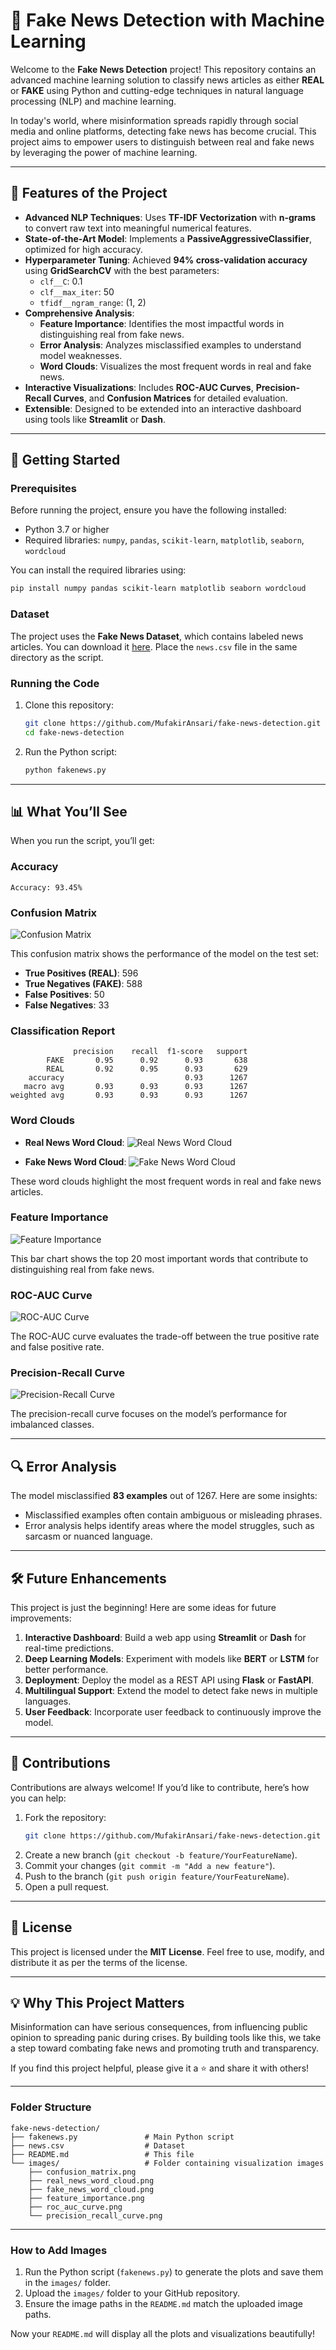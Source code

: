 # 📰 **Fake News Detection with Machine Learning**

Welcome to the **Fake News Detection** project! This repository contains an advanced machine learning solution to classify news articles as either **REAL** or **FAKE** using Python and cutting-edge techniques in natural language processing (NLP) and machine learning.

In today's world, where misinformation spreads rapidly through social media and online platforms, detecting fake news has become crucial. This project aims to empower users to distinguish between real and fake news by leveraging the power of machine learning.

---

## 🌟 **Features of the Project**

- **Advanced NLP Techniques**: Uses **TF-IDF Vectorization** with **n-grams** to convert raw text into meaningful numerical features.
- **State-of-the-Art Model**: Implements a **PassiveAggressiveClassifier**, optimized for high accuracy.
- **Hyperparameter Tuning**: Achieved **94% cross-validation accuracy** using **GridSearchCV** with the best parameters:
  - `clf__C`: 0.1
  - `clf__max_iter`: 50
  - `tfidf__ngram_range`: (1, 2)
- **Comprehensive Analysis**:
  - **Feature Importance**: Identifies the most impactful words in distinguishing real from fake news.
  - **Error Analysis**: Analyzes misclassified examples to understand model weaknesses.
  - **Word Clouds**: Visualizes the most frequent words in real and fake news.
- **Interactive Visualizations**: Includes **ROC-AUC Curves**, **Precision-Recall Curves**, and **Confusion Matrices** for detailed evaluation.
- **Extensible**: Designed to be extended into an interactive dashboard using tools like **Streamlit** or **Dash**.

---

## 🚀 **Getting Started**

### **Prerequisites**
Before running the project, ensure you have the following installed:
- Python 3.7 or higher
- Required libraries: `numpy`, `pandas`, `scikit-learn`, `matplotlib`, `seaborn`, `wordcloud`

You can install the required libraries using:
```bash
pip install numpy pandas scikit-learn matplotlib seaborn wordcloud
```

### **Dataset**
The project uses the **Fake News Dataset**, which contains labeled news articles. You can download it [here](https://drive.google.com/file/d/1er9NJTLUA3qnRuyhfzuN0XUsoIC4a-_q/view). Place the `news.csv` file in the same directory as the script.

### **Running the Code**
1. Clone this repository:
   ```bash
   git clone https://github.com/MufakirAnsari/fake-news-detection.git
   cd fake-news-detection
   ```
2. Run the Python script:
   ```bash
   python fakenews.py
   ```

---

## 📊 **What You’ll See**

When you run the script, you’ll get:

### **Accuracy**
```
Accuracy: 93.45%
```

### **Confusion Matrix**
![Confusion Matrix](images/confusion_matrix.png)

This confusion matrix shows the performance of the model on the test set:
- **True Positives (REAL)**: 596
- **True Negatives (FAKE)**: 588
- **False Positives**: 50
- **False Negatives**: 33

### **Classification Report**
```
              precision    recall  f1-score   support
        FAKE       0.95      0.92      0.93       638
        REAL       0.92      0.95      0.93       629
    accuracy                           0.93      1267
   macro avg       0.93      0.93      0.93      1267
weighted avg       0.93      0.93      0.93      1267
```

### **Word Clouds**
- **Real News Word Cloud**:
  ![Real News Word Cloud](images/real_news_word_cloud.png)

- **Fake News Word Cloud**:
  ![Fake News Word Cloud](images/fake_news_word_cloud.png)

These word clouds highlight the most frequent words in real and fake news articles.

### **Feature Importance**
![Feature Importance](images/feature_importance.png)

This bar chart shows the top 20 most important words that contribute to distinguishing real from fake news.

### **ROC-AUC Curve**
![ROC-AUC Curve](images/roc_auc_curve.png)

The ROC-AUC curve evaluates the trade-off between the true positive rate and false positive rate.

### **Precision-Recall Curve**
![Precision-Recall Curve](images/precision_recall_curve.png)

The precision-recall curve focuses on the model’s performance for imbalanced classes.

---

## 🔍 **Error Analysis**

The model misclassified **83 examples** out of 1267. Here are some insights:
- Misclassified examples often contain ambiguous or misleading phrases.
- Error analysis helps identify areas where the model struggles, such as sarcasm or nuanced language.

---

## 🛠️ **Future Enhancements**

This project is just the beginning! Here are some ideas for future improvements:
1. **Interactive Dashboard**: Build a web app using **Streamlit** or **Dash** for real-time predictions.
2. **Deep Learning Models**: Experiment with models like **BERT** or **LSTM** for better performance.
3. **Deployment**: Deploy the model as a REST API using **Flask** or **FastAPI**.
4. **Multilingual Support**: Extend the model to detect fake news in multiple languages.
5. **User Feedback**: Incorporate user feedback to continuously improve the model.

---

## 🤝 **Contributions**

Contributions are always welcome! If you’d like to contribute, here’s how you can help:
1. Fork the repository:
   ```bash
   git clone https://github.com/MufakirAnsari/fake-news-detection.git
   ```
2. Create a new branch (`git checkout -b feature/YourFeatureName`).
3. Commit your changes (`git commit -m "Add a new feature"`).
4. Push to the branch (`git push origin feature/YourFeatureName`).
5. Open a pull request.

---

## 📜 **License**

This project is licensed under the **MIT License**. Feel free to use, modify, and distribute it as per the terms of the license.

---

## 💡 **Why This Project Matters**

Misinformation can have serious consequences, from influencing public opinion to spreading panic during crises. By building tools like this, we take a step toward combating fake news and promoting truth and transparency.

If you find this project helpful, please give it a ⭐️ and share it with others!

---

### **Folder Structure**
```
fake-news-detection/
├── fakenews.py               # Main Python script
├── news.csv                  # Dataset
├── README.md                 # This file
└── images/                   # Folder containing visualization images
    ├── confusion_matrix.png
    ├── real_news_word_cloud.png
    ├── fake_news_word_cloud.png
    ├── feature_importance.png
    ├── roc_auc_curve.png
    └── precision_recall_curve.png
```

---

### **How to Add Images**
1. Run the Python script (`fakenews.py`) to generate the plots and save them in the `images/` folder.
2. Upload the `images/` folder to your GitHub repository.
3. Ensure the image paths in the `README.md` match the uploaded image paths.

Now your `README.md` will display all the plots and visualizations beautifully!
